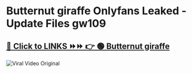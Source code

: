 
 # Butternut giraffe Onlyfans Leaked - Update Files gw109

## <h2><a href="https://clipsfans.com/Butternut_giraffe&ref=git">🔗 Click to LINKS ⏩⏩ 👉 🟢 Butternut giraffe </a></h2>

<a href="https://clipsfans.com/Butternut_giraffe&ref=git" rel="nofollow" data-target="animated-image.originalLink"><img src="https://i.ibb.co.com/xMMVF88/686577567.gif" alt="Viral Video Original" style="max-width: 100%; display: inline-block;" data-target="animated-image.originalImage"></a>

